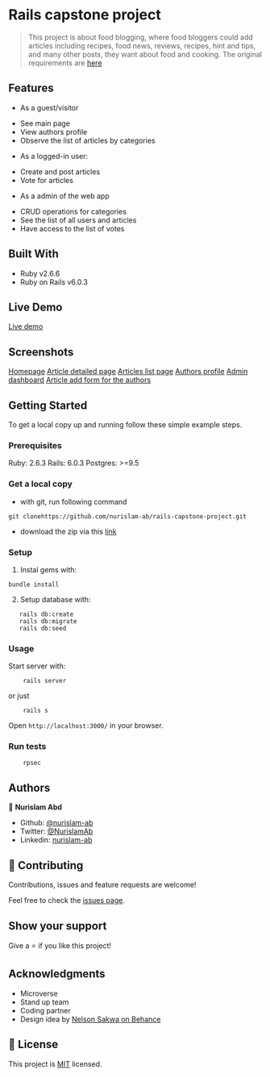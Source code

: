 # Rails capstone project

> This project is about food blogging, where food bloggers could add articles including recipes, food news, reviews, recipes, hint and tips, and many other posts, they want about food and cooking. The original requirements are [here](https://www.notion.so/Lifestyle-articles-b82a5f10122b4cec924cd5d4a6cf7561)

## Features

* As a guest/visitor
- See main page
- View authors profile
- Observe the list of articles by categories


* As a logged-in user:
- Create and post articles
- Vote for articles

* As a admin of the web app
- CRUD operations for categories
- See the list of all users and articles
- Have access to the list of votes

## Built With

- Ruby v2.6.6
- Ruby on Rails v6.0.3

## Live Demo

[Live demo](https://)


## Screenshots
[Homepage](app/assets/images/screenshot_1.jpg)
[Article detailed page](app/assets/images/screenshot_2.jpg)
[Articles list page](app/assets/images/screenshot_3.jpg)
[Authors profile](app/assets/images/screenshot_4.jpg)
[Admin dashboard](app/assets/images/screenshot_5.jpg)
[Article add form for the authors](app/assets/images/screenshot_6.jpg)

## Getting Started

To get a local copy up and running follow these simple example steps.

### Prerequisites

Ruby: 2.6.3
Rails: 6.0.3
Postgres: >=9.5

### Get a local copy
- with git, run following command
```
git clonehttps://github.com/nurislam-ab/rails-capstone-project.git
```
- download the zip via this [link](https://github.com/nurislam-ab/rails-capstone-project/archive/master.zip)


### Setup

1. Instal gems with:

```
bundle install
```

2. Setup database with:

```
   rails db:create
   rails db:migrate
   rails db:seed
```

### Usage

Start server with:

```
    rails server
```

or just 

```
    rails s
```

Open `http://localhost:3000/` in your browser.


### Run tests

```
    rpsec
```

## Authors

👤 **Nurislam Abd**

- Github: [@nurislam-ab](https://github.com/nurislam-ab/ )
- Twitter: [@NurislamAb](https://twitter.com/NurislamAb)
- Linkedin: [nurislam-ab](https://www.linkedin.com/in/nurislam-ab/)

## 🤝 Contributing

Contributions, issues and feature requests are welcome!

Feel free to check the [issues page](issues/).

## Show your support

Give a ⭐️ if you like this project!

## Acknowledgments

* Microverse
* Stand up team
* Coding partner
* Design idea by [Nelson Sakwa on Behance](https://www.behance.net/gallery/14554909/liFEsTlye-Mobile-version)

## 📝 License

This project is [MIT](lic.url) licensed.
